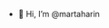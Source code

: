 - 👋 Hi, I’m @martaharin
<!---
martaharin/martaharin is a ✨ special ✨ repository because its `README.md` (this file) appears on your GitHub profile.
You can click the Preview link to take a look at your changes.
--->
